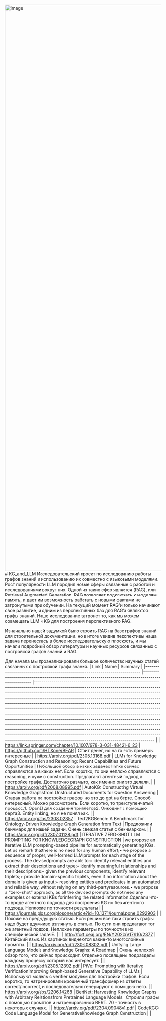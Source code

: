 <img width="1833" alt="image" src="https://github.com/ElkinStas/KG_and_LLM/assets/43106137/42af13ae-33b0-4017-a3c5-8dd6a0e3c10c"># KG_and_LLM
Исследовательский проект по исследованию работы графов знаний и использованию их совместно с языковыми моделями.
Рост популярности LLM породил новые сферы связанные с работой и исследованиями вокруг них. Одной из таких сфер является (RAG), или Retrieval Augmented Generation.
RAG позволяет подключать к моделям память, и дает им возможность работать с новыми фактами не затронутыми при обучении. 
На текущий момент RAG'и только начинают свое развитие, и одним из перспективных баз для RAG'а являются графы знаний. 
Наше исследование затронет то, как мы можем совмещать LLM и KG для построения перспективного RAG.

Изначально нашей задумкой было строить RAG на базе графов знаний для строительной документации, но в итоге увидив перспективы наша задача перенеслась в более исследовательскую плоскость, и мы начали подробный обзор литературы и научных ресурсов связанных с постройкой графов знаний и RAG.

Для начала мы проанализировали большое количество научных статей связанных с постройкой графа знаний.
| Link                                                                      	| Name                                                                                              	| Summary                                                                                                                                                                                                                                                                                                                                                                                                                                                                                                                                                                                                                                                                                                                                                                                                                                                                                                                                              	|
|---------------------------------------------------------------------------	|---------------------------------------------------------------------------------------------------	|------------------------------------------------------------------------------------------------------------------------------------------------------------------------------------------------------------------------------------------------------------------------------------------------------------------------------------------------------------------------------------------------------------------------------------------------------------------------------------------------------------------------------------------------------------------------------------------------------------------------------------------------------------------------------------------------------------------------------------------------------------------------------------------------------------------------------------------------------------------------------------------------------------------------------------------------------	|
| https://link.springer.com/chapter/10.1007/978-3-031-48421-6_23            	| https://github.com/HTXone/BEAR                                                                    	| Стоит денег, но на гх есть примеры интересные                                                                                                                                                                                                                                                                                                                                                                                                                                                                                                                                                                                                                                                                                                                                                                                                                                                                                                        	|
| https://arxiv.org/pdf/2305.13168.pdf                                      	| LLMs for Knowledge Graph Construction and Reasoning: Recent Capabilities and Future Opportunities 	| Небольшой обзор в каких задачах llm’ки сейчас справляются а в каких нет. Если коротко, то они неплохо справляются с reasoning, и хуже с construction. Предлагают агентный подход к постройке графа. Достаточно размыто, как именно они это делали.                                                                                                                                                                                                                                                                                                                                                                                                                                                                                                                                                                                                                                                                                                   	|
| https://arxiv.org/pdf/2008.08995.pdf                                      	| AutoKG: Constructing Virtual Knowledge Graphsfrom Unstructured Documents for Question Answering   	| Старая работа по постройке графов, но это до gpt на берте. Способ интересный. Можно рассмотреть. Если коротко, то трехступенчатый процесс:1. OpenEI для создания триплетов2. Энкодинг с помощью берта3. Entity linking, но я не понял как.                                                                                                                                                                                                                                                                                                                                                                                                                                                                                                                                                                                                                                                                                                           	|
| https://arxiv.org/abs/2308.02357                                          	| Text2KGBench: A Benchmark for Ontology-Driven Knowledge Graph Generation from Text                	| Предложили бенчмарк для нашей задачи. Очень свежая статья с бенчмарком.                                                                                                                                                                                                                                                                                                                                                                                                                                                                                                                                                                                                                                                                                                                                                                                                                                                                              	|
| https://arxiv.org/pdf/2307.01128.pdf                                      	| ITERATIVE ZERO-SHOT LLM PROMPTING FOR KNOWLEDGEGRAPH CONSTRUCTION                                 	| we propose an iterative LLM prompting-based pipeline for automatically generating KGs. Let us remark thatthere is no need for any human effort;• we propose a sequence of proper, well-formed LLM prompts for each stage of the process. The devisedprompts are able to:◦ identify relevant entities and extract their descriptions and type;◦ identify meaningful relationships and their descriptions;◦ given the previous components, identify relevant triplets;◦ provide domain-specific triplets, even if no information about the domain is given as input;◦ resolving entities and predicates in an automated and reliable way, without relying on any third-partyresources.• we propose a “zero-shot” approach, as all the devised prompts do not need any examples or external KBs forinferring the related information.Сделали что-то вроде агентного подхода для построения KG но без агентного подхода. Неплохие по точности результаты 	|
| https://journals.plos.org/plosone/article?id=10.1371/journal.pone.0292903 	|                                                                                                   	| Похоже на предыдущую статью. Если решим все таки строить графы надо будет вдумчиво взглянуть в статью. По сути они предлагают тот же агентный подход. Неплохие параметры по точности в их специфической задачЕ.                                                                                                                                                                                                                                                                                                                                                                                                                                                                                                                                                                                                                                                                                                                                      	|
|                                                                           	| http://fcst.ceaj.org/EN/Y2023/V17/I10/2377                                                        	| Китайский язык. Из картинок виднеются какие-то многослойные промпты.                                                                                                                                                                                                                                                                                                                                                                                                                                                                                                                                                                                                                                                                                                                                                                                                                                                                                 	|
| https://arxiv.org/pdf/2306.08302.pdf                                      	| Unifying Large Language Models andKnowledge Graphs: A Roadmap                                     	| Очень неплохой обзор того, что сейчас происходит. Отдельно посвящены подразделы каждому процессу который нас интересует.                                                                                                                                                                                                                                                                                                                                                                                                                                                                                                                                                                                                                                                                                                                                                                                                                             	|
| https://arxiv.org/pdf/2305.12392.pdf                                      	| PiVe: Prompting with Iterative VerificationImproving Graph-based Generative Capability of LLMs    	| Используют модель с verifier модулем для постройки графов. Если коротко, то натренировали крошечный трансформер на ответы correct/incorrect, и последовательно генерируют с помощью него.                                                                                                                                                                                                                                                                                                                                                                                                                                                                                                                                                                                                                                                                                                                                                            	|
| https://arxiv.org/abs/2206.14268                                          	| BertNet: Harvesting Knowledge Graphs with Arbitrary Relationsfrom Pretrained Language Models      	| Строили графы с помощью промптов и натренированной BERT. 70 - точность в некоторых случаях.                                                                                                                                                                                                                                                                                                                                                                                                                                                                                                                                                                                                                                                                                                                                                                                                                                                          	|
| https://arxiv.org/pdf/2304.09048v1.pdf                                    	| CodeKGC: Code Language Model for GenerativeKnowledge Graph Construction                           	|                                                                                                                                                                                                                                                                                                                                                                                                                                                                                                                                                                                                                                                                                                                                                                                                                                                                                                                                                      	|

